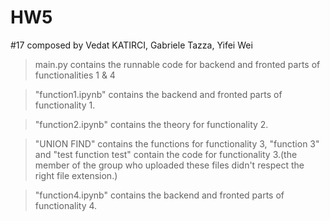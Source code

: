 # HW5
#17 composed by Vedat KATIRCI, Gabriele Tazza, Yifei Wei 

> main.py contains the runnable code for backend and fronted parts of functionalities 1 & 4

> "function1.ipynb" contains the backend and fronted parts of functionality 1.

> "function2.ipynb" contains the theory for functionality 2.

> "UNION FIND" contains the functions for functionality 3, "function 3" and "test function test" contain the code for functionality 3.(the member of the group who uploaded these files didn't respect the right file extension.)

> "function4.ipynb" contains the backend and fronted parts of functionality 4.
